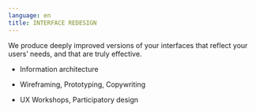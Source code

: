 ```yaml
---
language: en
title: INTERFACE REDESIGN
---
```

We produce deeply improved versions of your interfaces that reflect your users’ needs, and that are truly effective.

* Information architecture


* Wireframing, Prototyping, Copywriting


* UX Workshops, Participatory design